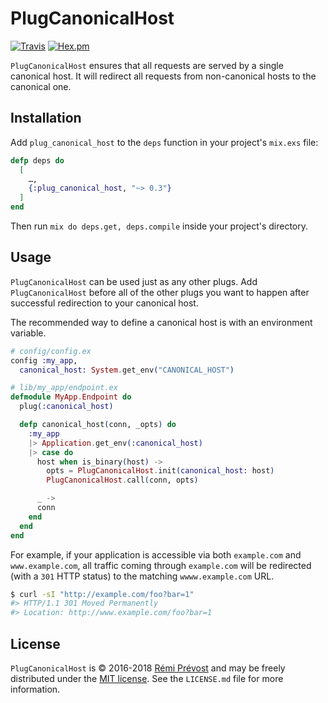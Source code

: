 PlugCanonicalHost
=================

[![Travis](https://img.shields.io/travis/remiprev/plug_canonical_host.svg?style=flat-square)](https://travis-ci.org/remiprev/plug_canonical_host)
[![Hex.pm](https://img.shields.io/hexpm/v/plug_canonical_host.svg?style=flat-square)](https://hex.pm/packages/plug_canonical_host)

`PlugCanonicalHost` ensures that all requests are served by a single canonical
host. It will redirect all requests from non-canonical hosts to the canonical
one.

Installation
------------

Add `plug_canonical_host` to the `deps` function in your project's `mix.exs` file:

```elixir
defp deps do
  [
    …,
    {:plug_canonical_host, "~> 0.3"}
  ]
end
```

Then run `mix do deps.get, deps.compile` inside your project's directory.

Usage
-----

`PlugCanonicalHost` can be used just as any other plugs. Add `PlugCanonicalHost`
before all of the other plugs you want to happen after successful redirection
to your canonical host.

The recommended way to define a canonical host is with an environment variable.

```elixir
# config/config.ex
config :my_app,
  canonical_host: System.get_env("CANONICAL_HOST")

# lib/my_app/endpoint.ex
defmodule MyApp.Endpoint do
  plug(:canonical_host)

  defp canonical_host(conn, _opts) do
    :my_app
    |> Application.get_env(:canonical_host)
    |> case do
      host when is_binary(host) ->
        opts = PlugCanonicalHost.init(canonical_host: host)
        PlugCanonicalHost.call(conn, opts)

      _ ->
      conn
    end
  end
end
```

For example, if your application is accessible via both `example.com` and
`www.example.com`, all traffic coming through `example.com` will be redirected
(with a `301` HTTP status) to the matching `wwww.example.com` URL.

```bash
$ curl -sI "http://example.com/foo?bar=1"
#> HTTP/1.1 301 Moved Permanently
#> Location: http://www.example.com/foo?bar=1
```

License
-------

`PlugCanonicalHost` is © 2016-2018 [Rémi Prévost](http://exomel.com) and may be
freely distributed under the [MIT license](https://github.com/remiprev/plug_canonical_host/blob/master/LICENSE.md). See the
`LICENSE.md` file for more information.
